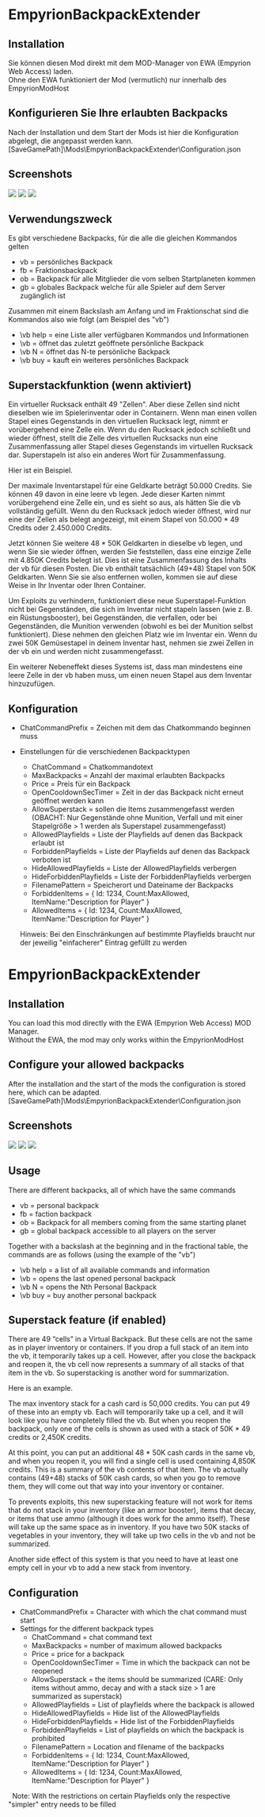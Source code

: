 # EmpyrionBackpackExtender

## Installation
Sie können diesen Mod direkt mit dem MOD-Manager von EWA (Empyrion Web Access) laden. <br/>
Ohne den EWA funktioniert der Mod (vermutlich) nur innerhalb des EmpyrionModHost

## Konfigurieren Sie Ihre erlaubten Backpacks
Nach der Installation und dem Start der Mods ist hier die Konfiguration abgelegt, die angepasst werden kann.
\[SaveGamePath\]\\Mods\\EmpyrionBackpackExtender\\Configuration.json

## Screenshots
![](Screenshots/Help.png)
![](Screenshots/Buy.png)
![](Screenshots/BackpackOpen.png)

## Verwendungszweck
Es gibt verschiedene Backpacks, für die alle die gleichen Kommandos gelten
* vb = persönliches Backpack
* fb = Fraktionsbackpack
* ob = Backpack für alle Mitglieder die vom selben Startplaneten kommen
* gb = globales Backpack welche für alle Spieler auf dem Server zugänglich ist

Zusammen mit einem Backslash am Anfang und im Fraktionschat sind die Kommandos also wie folgt (am Beispiel des "vb")

* \\vb help = eine Liste aller verfügbaren Kommandos und Informationen
* \\vb = öffnet das zuletzt geöffnete persönliche Backpack
* \\vb N = öffnet das N-te persönliche Backpack
* \\vb buy = kauft ein weiteres persönliches Backpack

## Superstackfunktion (wenn aktiviert)
Ein virtueller Rucksack enthält 49 "Zellen".  Aber diese Zellen sind nicht dieselben wie im Spielerinventar oder in Containern.  Wenn man einen vollen Stapel eines Gegenstands in den virtuellen Rucksack legt, nimmt er vorübergehend eine Zelle ein. Wenn du den Rucksack jedoch schließt und wieder öffnest, stellt die Zelle des virtuellen Rucksacks nun eine Zusammenfassung aller Stapel dieses Gegenstands im virtuellen Rucksack dar.  Superstapeln ist also ein anderes Wort für Zusammenfassung.  

Hier ist ein Beispiel.  

Der maximale Inventarstapel für eine Geldkarte beträgt 50.000 Credits.  Sie können 49 davon in eine leere vb legen.  Jede dieser Karten nimmt vorübergehend eine Zelle ein, und es sieht so aus, als hätten Sie die vb vollständig gefüllt.  Wenn du den Rucksack jedoch wieder öffnest, wird nur eine der Zellen als belegt angezeigt, mit einem Stapel von 50.000 * 49 Credits oder 2.450.000 Credits.  

Jetzt können Sie weitere 48 * 50K Geldkarten in dieselbe vb legen, und wenn Sie sie wieder öffnen, werden Sie feststellen, dass eine einzige Zelle mit 4.850K Credits belegt ist.  Dies ist eine Zusammenfassung des Inhalts der vb für diesen Posten.  Die vb enthält tatsächlich (49+48) Stapel von 50K Geldkarten. Wenn Sie sie also entfernen wollen, kommen sie auf diese Weise in Ihr Inventar oder Ihren Container.  

Um Exploits zu verhindern, funktioniert diese neue Superstapel-Funktion nicht bei Gegenständen, die sich im Inventar nicht stapeln lassen (wie z. B. ein Rüstungsbooster), bei Gegenständen, die verfallen, oder bei Gegenständen, die Munition verwenden (obwohl es bei der Munition selbst funktioniert).  Diese nehmen den gleichen Platz wie im Inventar ein.  Wenn du zwei 50K Gemüsestapel in deinem Inventar hast, nehmen sie zwei Zellen in der vb ein und werden nicht zusammengefasst.  

Ein weiterer Nebeneffekt dieses Systems ist, dass man mindestens eine leere Zelle in der vb haben muss, um einen neuen Stapel aus dem Inventar hinzuzufügen.

## Konfiguration
* ChatCommandPrefix = Zeichen mit dem das Chatkommando beginnen muss
* Einstellungen für die verschiedenen Backpacktypen
  * ChatCommand = Chatkommandotext
  * MaxBackpacks = Anzahl der maximal erlaubten Backpacks
  * Price = Preis für ein Backpack
  * OpenCooldownSecTimer = Zeit in der das Backpack nicht erneut geöffnet werden kann
  * AllowSuperstack = sollen die Items zusammengefasst werden (OBACHT: Nur Gegenstände ohne Munition, Verfall und mit einer Stapelgröße > 1 werden als Superstapel zusammengefasst)
  * AllowedPlayfields = Liste der Playfields auf denen das Backpack erlaubt ist
  * ForbiddenPlayfields = Liste der Playfields auf denen das Backpack verboten ist
  * HideAllowedPlayfields = Liste der AllowedPlayfields verbergen
  * HideForbiddenPlayfields = Liste der ForbiddenPlayfields verbergen
  * FilenamePattern = Speicherort und Dateiname der Backpacks
  * ForbiddenItems = { Id: 1234, Count:MaxAllowed, ItemName:"Description for Player" }
  * AllowedItems = { Id: 1234, Count:MaxAllowed, ItemName:"Description for Player" }

  Hinweis: Bei den Einschränkungen auf bestimmte Playfields braucht nur der jeweilig "einfacherer" Eintrag gefüllt zu werden


# EmpyrionBackpackExtender

## Installation
You can load this mod directly with the EWA (Empyrion Web Access) MOD Manager. <br/>
Without the EWA, the mod may only works within the EmpyrionModHost

## Configure your allowed backpacks
After the installation and the start of the mods the configuration is stored here, which can be adapted.
\[SaveGamePath\]\\Mods\\EmpyrionBackpackExtender\\Configuration.json

## Screenshots
![](Screenshots/Help.png)
![](Screenshots/Buy.png)
![](Screenshots/BackpackOpen.png)

## Usage
There are different backpacks, all of which have the same commands
* vb = personal backpack
* fb = faction backpack
* ob = Backpack for all members coming from the same starting planet
* gb = global backpack accessible to all players on the server

Together with a backslash at the beginning and in the fractional table, the commands are as follows (using the example of the "vb")

* \\vb help = a list of all available commands and information
* \\vb = opens the last opened personal backpack
* \\vb N = opens the Nth Personal Backpack
* \\vb buy = buy another personal backpack

## Superstack feature (if enabled)
There are 49 “cells” in a Virtual Backpack.  But these cells are not the same as in player inventory or containers.  If you drop a full stack of an item into the vb, it temporarily takes up a cell. However, after you close the backpack and reopen it, the vb cell now represents a summary of all stacks of that item in the vb.  So superstacking is another word for summarization.  

Here is an example.  

The max inventory stack for a cash card is 50,000 credits.  You can put 49 of these into an empty vb.  Each will temporarily take up a cell, and it will look like you have completely filled the vb.  But when you reopen the backpack, only one of the cells is shown as used with a stack of 50K * 49 credits or 2,450K credits.  

At this point, you can put an additional 48 * 50K cash cards in the same vb, and when you reopen it, you will find a single cell is used containing 4,850K credits.  This is a summary of the vb contents of that item.  The vb actually contains (49+48) stacks of 50K cash cards, so when you go to remove them, they will come out that way into your inventory or container.  

To prevents exploits, this new superstacking feature will not work for items that do not stack in your inventory (like an armor booster), items that decay, or items that use ammo (although it does work for the ammo itself).  These will take up the same space as in inventory.  If you have two 50K stacks of vegetables in your inventory, they will take up two cells in the vb and not be summarized.  

Another side effect of this system is that you need to have at least one empty cell in your vb to add a new stack from inventory.

## Configuration
* ChatCommandPrefix = Character with which the chat command must start
* Settings for the different backpack types
  * ChatCommand = chat command text
  * MaxBackpacks = number of maximum allowed backpacks
  * Price = price for a backpack
  * OpenCooldownSecTimer = Time in which the backpack can not be reopened
  * AllowSuperstack = the items should be summarized (CARE: Only items without ammo, decay and with a stack size > 1 are summarized as superstack)
  * AllowedPlayfields = List of playfields where the backpack is allowed
  * HideAllowedPlayfields = Hide list of the AllowedPlayfields
  * HideForbiddenPlayfields = Hide list of the ForbiddenPlayfields
  * ForbiddenPlayfields = List of playfields on which the backpack is prohibited
  * FilenamePattern = Location and filename of the backpacks
  * ForbiddenItems = { Id: 1234, Count:MaxAllowed, ItemName:"Description for Player" }
  * AllowedItems = { Id: 1234, Count:MaxAllowed, ItemName:"Description for Player" }

  Note: With the restrictions on certain Playfields only the respective "simpler" entry needs to be filled
